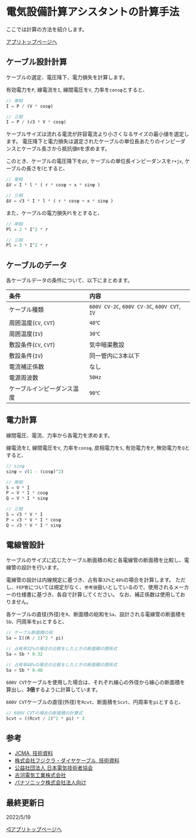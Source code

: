 # 電気設備計算アシスタントの計算手法

ここでは計算の方法を紹介します。

[アプリトップページへ](./home.md)

## ケーブル設計計算

ケーブルの選定、電圧降下、電力損失を計算します。

有効電力を`P`, 線電流を`I`, 線間電圧を`V`, 力率を`consφ`とすると、

```javascript
// 単相
I = P / (V * cosφ)

// 三相
I = P / (√3 * V * cosφ)
```

ケーブルサイズは流れる電流が許容電流より小さくなるサイズの最小値を選定します。
電圧降下と電力損失は選定されたケーブルの単位長あたりのインピーダンスとケーブル長さから抵抗値`R`を求めます。


このとき、ケーブルの電圧降下を`ΔV`, ケーブルの単位長インピーダンスを`r+jx`, ケーブルの長さをlとすると、


```javascript
// 単相
ΔV = I * l * ( r * cosφ + x * sinφ )

// 三相
ΔV = √3 * I * l * ( r * cosφ + x * sinφ )
```

また、ケーブルの電力損失`Pl`をとすると、

```javascript
// 単相
Pl = 2 * I^2 * r

// 三相
Pl = 3 * I^2 * r
```


## ケーブルのデータ

各ケーブルデータの条件について、以下にまとめます。

|条件|内容|
|:--|:--|
|ケーブル種類|`600V CV-2C`, `600V CV-3C`, `600V CVT`, `IV`|
|周囲温度(`CV`, `CVT`)|`40℃`|
|周囲温度(`IV`)|`30℃`|
|敷設条件(`CV`, `CVT`)|気中暗渠敷設|
|敷設条件(`IV`)|同一管内に3本以下|
|電流補正係数|なし|
|電源周波数|`50Hz`|
|ケーブルインピーダンス温度|`90℃`|





## 電力計算

線間電圧、電流、力率から各電力を求めます。

線電流を`I`, 線間電圧を`V`, 力率を`consφ`, 皮相電力を`S`, 有効電力を`P`, 無効電力を`Q`とすると、


```javascript
// sinφ
sinφ = √(1 - (cosφ)^2)

// 単相
S = V * I
P = V * I * cosφ
Q = V * I * sinφ

// 三相
S = √3 * V * I
P = √3 * V * I * cosφ
Q = √3 * V * I * sinφ
```


## 電線管設計

ケーブルのサイズに応じたケーブル断面積の和と各電線管の断面積を比較し、電線管の設計を行います。

電線管の設計は内線規定に基づき、占有率`32%`と`48%`の場合を計算します。
ただし、`FEP管`については規定がなく、`参考値`扱いとしているので、使用されるメーカーの仕様書に基づき、各自で計算してください。
なお、補正係数は使用しておりません。

各ケーブルの直径(外径)を`R`、断面積の総和を`Sa`、設計される電線管の断面積を`Sb`、円周率を`pi`とすると、


```javascript
// ケーブル断面積の和
Sa = Σ((R / 2)^2 * pi)

// 占有率32%の場合の比較をしたときの断面積の関係式
Sa < Sb * 0.32

// 占有率48%の場合の比較をしたときの断面積の関係式
Sa < Sb * 0.48
```

`600V CVT`ケーブルを使用した場合は、それぞれ線心の外径から線心の断面積を算出し、**3倍**するように計算しています。

`600V CVT`ケーブルの直径(外径)を`Rcvt`、断面積を`Scvt`、円周率を`pi`とすると、

```javascript
// 600V CVTの場合の断面積の計算式
Scvt = ((Rcvt / 2)^2 * pi) * 3
```


## 参考

- [JCMA, 技術資料](https://www.jcma2.jp/gijutsu/shiryou/index.html)
- [株式会社フジクラ・ダイヤケーブル, 技術資料](https://www.fujikura-dia.co.jp/tech/)
- [公益社団法人 日本電気技術者協会](https://jeea.or.jp/course/)
- [古河電気工業株式会社](https://www.furukawa.co.jp/)
- [パナソニック株式会社法人向け](https://www2.panasonic.biz/jp/)


## 最終更新日

2022/5/19


[◁アプリトップページへ](./home.md)

